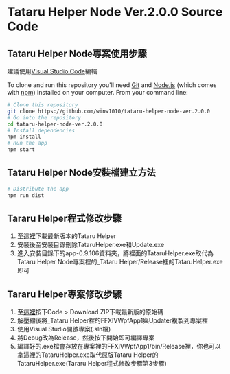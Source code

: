 # Tataru Helper Node Ver.2.0.0 Source Code

## Tataru Helper Node專案使用步驟

建議使用[Visual Studio Code](https://code.visualstudio.com/)編輯

To clone and run this repository you'll need [Git](https://git-scm.com) and [Node.js](https://nodejs.org/en/) (which comes with [npm](http://npmjs.com)) installed on your computer. From your command line:

```bash
# Clone this repository
git clone https://github.com/winw1010/tataru-helper-node-ver.2.0.0
# Go into the repository
cd tataru-helper-node-ver.2.0.0
# Install dependencies
npm install
# Run the app
npm start
```

## Tataru Helper Node安裝檔建立方法

```bash
# Distribute the app
npm run dist
```

## Tararu Helper程式修改步驟

1. 至[這裡](https://github.com/NightlyRevenger/TataruHelper/releases)下載最新版本的Tataru Helper
2. 安裝後至安裝目錄刪除TataruHelper.exe和Update.exe
3. 進入安裝目錄下的app-0.9.106資料夾，將裡面的TataruHelper.exe取代為Tataru Helper Node專案裡的_Tataru Helper/Release裡的TataruHelper.exe即可

## Tararu Helper專案修改步驟

1. 至[這裡](https://github.com/NightlyRevenger/TataruHelper)按下Code > Download ZIP下載最新版的原始碼
2. 解壓縮後將_Tataru Helper裡的FFXIVWpfApp1與Updater複製到專案裡
3. 使用Visual Studio開啟專案(.sln檔)
4. 將Debug改為Release，然後按下開始即可編譯專案
5. 編譯好的.exe檔會存放在專案裡的FFXIVWpfApp1/bin/Release裡，你也可以拿這裡的TataruHelper.exe取代原版Tataru Helper的TataruHelper.exe(Tararu Helper程式修改步驟第3步驟)